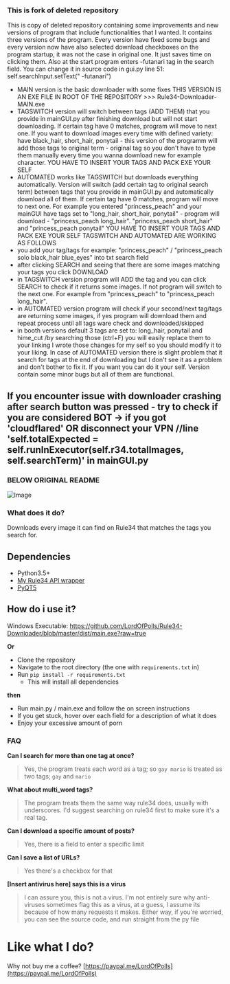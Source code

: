 ### This is fork of deleted repository
This is copy of deleted repository containing some improvements and new versions of program that include functionalities that I wanted. It contains three versions of the program. Every version have fixed some bugs and every version now have also selected download checkboxes on the program startup, it was not the case in original one. It just saves time on clicking them. Also at the start program enters -futanari tag in the search field. You can change it in source code in gui.py line 51: self.searchInput.setText(" -futanari")
- MAIN version is the basic downloader with some fixes THIS VERSION IS AN EXE FILE IN ROOT OF THE REPOSITORY >>>  Rule34-Downloader-MAIN.exe
- TAGSWITCH version will switch between tags (ADD THEM) that you provide in mainGUI.py after finishing download but will not start downloading. If certain tag have 0 matches, program will move to next one. If you want to download images every time with defined variety: have black_hair, short_hair, ponytail - this version of the programm will add those tags to original term - original tag so you don't have to type them manually every time you wanna download new for example character. YOU HAVE TO INSERT YOUR TAGS AND PACK EXE YOUR SELF
- AUTOMATED works like TAGSWITCH but downloads everything automatically. Version will switch (add certain tag to original search term) between tags that you provide in mainGUI.py and automatically download all of them. If certain tag have 0 matches, program will move to next one. For example you entered "princess_peach" and your mainGUI have tags set to "long_hair, short_hair, ponytail" - program will download - "princess_peach long_hair". "princess_peach short_hair" and "princess_peach ponytail" YOU HAVE TO INSERT YOUR TAGS AND PACK EXE YOUR SELF
TAGSWITCH AND AUTOMATED ARE WORKING AS FOLLOWS
- you add your tag/tags for example: "princess_peach" / "princess_peach solo black_hair blue_eyes" into txt search field
- after clicking SEARCH and seeing that there are some images matching your tags you click DOWNLOAD
- in TAGSWITCH version program will ADD the tag and you can click SEARCH to check if it returns some images. If not program will switch to the next one. For example from "princess_peach" to "princess_peach long_hair".
- in AUTOMATED version program will check if your second/next tag/tags are returning some images, if yes program  will download them and repeat process until all tags ware check and downloaded/skipped
- in booth versions default 3 tags  are set to: long_hair, ponytail and hime_cut /by searching those (ctrl+F) you will easily replace them to your linking
I wrote those changes for my self so you should modify it to your liking. In case of AUTOMATED version there is slight problem that it search for tags at the end of downloading but I don't see it as a problem and don't bother to fix it. If you want you can do it your self. Version contain some minor bugs but all of them are functional.

## If you encounter issue with downloader crashing after search button was pressed - try to check if you are considered BOT -> if you got 'cloudflared' OR disconnect your VPN //line 'self.totalExpected = self.runInExecutor(self.r34.totalImages, self.searchTerm)' in mainGUI.py

### BELOW ORIGINAL README

![Image](https://i.imgur.com/bGs9kps.png)

### What does it do?
Downloads every image it can find on Rule34 that matches the tags you search for. 

## Dependencies
- Python3.5+
- [My Rule34 API wrapper](https://github.com/LordOfPolls/Rule34-API-Wrapper)
- [PyQT5](https://github.com/pyqt/python-qt5)

## How do i use it?

Windows Executable: https://github.com/LordOfPolls/Rule34-Downloader/blob/master/dist/main.exe?raw=true

**Or**

- Clone the repository
- Navigate to the root directory (the one with ``requirements.txt`` in)
- Run ``pip install -r requirements.txt``
  - This will install all dependencies
  
**then**

- Run main.py / main.exe and follow the on screen instructions
- If you get stuck, hover over each field for a description of what it does
- Enjoy your excessive amount of porn

### FAQ

**Can I search for more than one tag at once?**

>Yes, the program treats each word as a tag; so ``gay mario`` is
> treated as two tags; ``gay`` and ``mario``

**What about multi_word tags?** 

>The program treats them the same way rule34 does, usually with
>underscores. I'd suggest searching on rule34 first to make sure it's a
>real tag. 

**Can I download a specific amount of posts?**

> Yes, there is a field to enter a specific limit

**Can I save a list of URLs?**

>Yes there's a checkbox for that

**[Insert antivirus here] says this is a virus**

> I can assure you, this is not a virus. I'm not entirely sure why anti-viruses sometimes flag this as a virus,
> at a guess, I assume its because of how many requests it makes. Either way, if you're worried, you can see the source
> code, and run straight from the py file
# Like what I do?

Why not buy me a coffee? [https://paypal.me/LordOfPolls](https://paypal.me/LordOfPolls)
